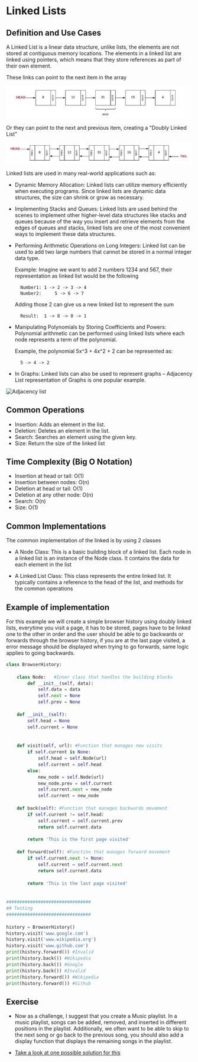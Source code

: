 # Linked Lists

## Definition and Use Cases

A Linked List is a linear data structure, unlike lists, the elements are not stored at contiguous memory locations. The elements in a linked list are linked using pointers, which means that they store references as part of their own element.

These links can point to the next item in the array 

![Linked list](images/linked_list.JPG "Linked list - Image took from the BYU idaho learning modules")

Or they can point to the next and previous item, creating a "Doubly Linked List" 

![Doubly Linked list](images/dlinked_list.JPG "Doubly Linked List - Image took from the BYU idaho learning modules")

Linked lists are used in many real-world applications such as:

* Dynamic Memory Allocation: Linked lists can utilize memory efficiently when executing programs. Since linked lists are dynamic data structures, the size can shrink or grow as necessary.

* Implementing Stacks and Queues: Linked lists are used behind the scenes to implement other higher-level data structures like stacks and queues because of the way you insert and retrieve elements from the edges of queues and stacks, linked lists are one of the most convenient ways to implement these data structures.

- Performing Arithmetic Operations on Long Integers: Linked list can be used to add two large numbers that cannot be stored in a normal integer data type.

    Example: Imagine we want to add 2 numbers 1234 and 567, their representation as linked list would be the following 

        Number1: 1 -> 2 -> 3 -> 4
        Number2:     5 -> 6 -> 7

    Adding those 2 can give us a new linked list to represent the sum

        Result:  1 -> 8 -> 0 -> 1

* Manipulating Polynomials by Storing Coefficients and Powers: Polynomial arithmetic can be performed using linked lists where each node represents a term of the polynomial.

    Example, the polynomial 5x^3 + 4x^2 + 2 can be represented as:

        5 -> 4 -> 2

* In Graphs: Linked lists can also be used to represent graphs – Adjacency List representation of Graphs is one popular example.

![Adjacency list](/Final/images/adjacency-list.webp "Adjacency list - Image took from programiz.com")

## Common Operations

* Insertion: Adds an element in the list.
* Deletion: Deletes an element in the list.
* Search: Searches an element using the given key.
* Size: Return the size of the linked list

## Time Complexity (Big O Notation)

* Insertion at head or tail: O(1)
* Insertion between nodes: O(n)
* Deletion at head or tail: O(1)
* Deletion at any other node: O(n)
* Search: O(n)
* Size: O(1)

## Common Implementations

The common implementation of the linked is by using 2 classes

* A Node Class: This is a basic building block of a linked list. Each node in a linked list is an instance of the Node class. It contains the data for each element in the list

* A Linked List Class: This class represents the entire linked list. It typically contains a reference to the head of the list, and methods for the common operations

## Example of implementation

For this example we will create a simple browser history using doubly linked lists, everytime you visit a page, it has to be stored, pages have to be linked one to the other in order and the user should be able to go backwards or forwards through the browser history, if you are at the last page visited, a error message should be displayed when trying to go forwards, same logic applies to going backwards.

```python
class BrowserHistory:

    class Node:   #Inner class that handles the building blocks
        def __init__(self, data):
            self.data = data
            self.next = None
            self.prev = None

    def __init__(self):
        self.head = None
        self.current = None
        

    def visit(self, url): #Function that manages new visits
        if self.current is None:
            self.head = self.Node(url)
            self.current = self.head
        else:
            new_node = self.Node(url)
            new_node.prev = self.current
            self.current.next = new_node
            self.current = new_node

    def back(self): #Function that manages backwards movement
        if self.current != self.head:
            self.current = self.current.prev
            return self.current.data
        
        return 'This is the first page visited'

    def forward(self): #Function that manages forward movement
        if self.current.next != None:
            self.current = self.current.next
            return self.current.data
        
        return 'This is the last page visited'
    
    
################################
## Testing
################################
    
history = BrowserHistory()
history.visit('www.google.com')
history.visit('www.wikipedia.org')
history.visit('www.github.com')
print(history.forward()) #Invalid
print(history.back()) #Wikipedia
print(history.back()) #Google
print(history.back()) #Invalid
print(history.forward()) #Wikipedia
print(history.forward()) #Github

```

## Exercise

* Now as a challenge, I suggest that you create a Music playlist. In a music playlist, songs can be added, removed, and inserted in different positions in the playlist. Additionally, we often want to be able to skip to the next song or go back to the previous song, you should also add a display function that displays the remaining songs in the playlist.

* [Take a look at one possible solution for this](linked_list_exercise.py)